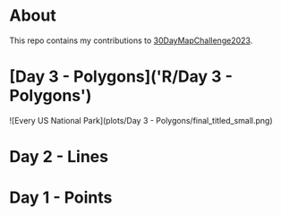 # About

This repo contains my contributions to [30DayMapChallenge2023](https://30daymapchallenge.com/).

# [Day 3 - Polygons]('R/Day 3 - Polygons')

![Every US National Park](plots/Day 3 - Polygons/final_titled_small.png)

# Day 2 - Lines

# Day 1 - Points

